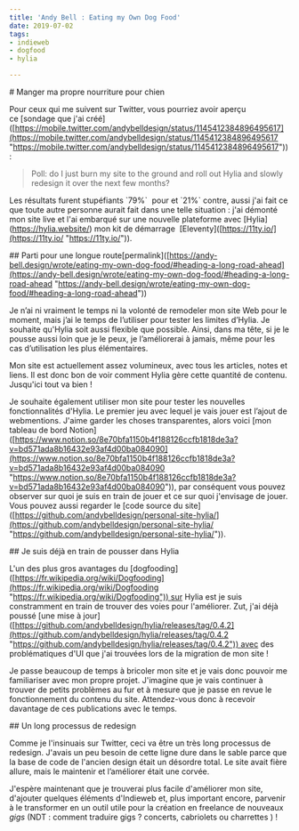```yaml
---
title: 'Andy Bell : Eating my Own Dog Food'
date: 2019-07-02
tags:
- indieweb
- dogfood
- hylia

---
```

\# Manger ma propre nourriture pour chien 

Pour ceux qui me suivent sur Twitter, vous pourriez avoir aperçu ce \[sondage que j'ai créé\]([https://mobile.twitter.com/andybelldesign/status/1145412384896495617](https://mobile.twitter.com/andybelldesign/status/1145412384896495617 "https://mobile.twitter.com/andybelldesign/status/1145412384896495617")):

> Poll: do I just burn my site to the ground and roll out Hylia and slowly redesign it over the next few months?

Les résultats furent stupéfiants \`79%\`  pour  et \`21%\` contre, aussi j'ai fait ce que toute autre personne aurait fait dans une telle situation : j'ai démonté mon site live et l'ai embarqué sur une nouvelle plateforme avec \[Hylia\](https://hylia.website/) mon  kit de démarrage  \[Eleventy\]([https://11ty.io/](https://11ty.io/ "https://11ty.io/")).

\## Parti pour une longue route\[permalink\]([https://andy-bell.design/wrote/eating-my-own-dog-food/#heading-a-long-road-ahead](https://andy-bell.design/wrote/eating-my-own-dog-food/#heading-a-long-road-ahead "https://andy-bell.design/wrote/eating-my-own-dog-food/#heading-a-long-road-ahead"))

Je n’ai ni vraiment le temps ni la volonté de remodeler mon site Web pour le moment, mais j’ai le temps de l’utiliser pour tester les limites d’Hylia. Je souhaite qu'Hylia soit aussi flexible que possible. Ainsi, dans ma tête, si je le pousse aussi loin que je le peux, je l’améliorerai à jamais, même pour les cas d’utilisation les plus élémentaires.

Mon site est actuellement assez volumineux, avec tous les articles, notes et liens. Il est donc bon de voir comment Hylia gère cette quantité de contenu. Jusqu'ici tout va bien !

Je souhaite également utiliser mon site pour tester les nouvelles fonctionnalités d'Hylia. Le premier jeu avec lequel je vais jouer est l’ajout de webmentions. J'aime garder les choses transparentes, alors voici \[mon tableau de bord Notion\]([https://www.notion.so/8e70bfa1150b4f188126ccfb1818de3a?v=bd571ada8b16432e93af4d00ba084090](https://www.notion.so/8e70bfa1150b4f188126ccfb1818de3a?v=bd571ada8b16432e93af4d00ba084090 "https://www.notion.so/8e70bfa1150b4f188126ccfb1818de3a?v=bd571ada8b16432e93af4d00ba084090")), par conséquent vous pouvez observer sur quoi je suis en train de jouer et ce sur quoi j'envisage de jouer. Vous pouvez aussi regarder le \[code source du site\]([https://github.com/andybelldesign/personal-site-hylia/](https://github.com/andybelldesign/personal-site-hylia/ "https://github.com/andybelldesign/personal-site-hylia/")).

\## Je suis déjà en train de pousser dans Hylia

L'un des plus gros avantages du \[dogfooding\]([https://fr.wikipedia.org/wiki/Dogfooding](https://fr.wikipedia.org/wiki/Dogfooding "https://fr.wikipedia.org/wiki/Dogfooding")) sur Hylia est je suis constramment en train de trouver des voies pour l'améliorer. Zut, j'ai déjà poussé \[une mise à jour\]([https://github.com/andybelldesign/hylia/releases/tag/0.4.2](https://github.com/andybelldesign/hylia/releases/tag/0.4.2 "https://github.com/andybelldesign/hylia/releases/tag/0.4.2")) avec des problématiques d'UI que j'ai trouvées lors de la migration de mon site ! 

Je passe beaucoup de temps à bricoler mon site et je vais donc pouvoir me familiariser avec mon propre projet. J'imagine que je vais continuer à trouver de petits problèmes au fur et à mesure que je passe en revue le fonctionnement du contenu du site. Attendez-vous donc à recevoir davantage de ces publications avec le temps.

\## Un long processus de redesign

Comme je l'insinuais sur Twitter, ceci va être un très long processus de redesign.  J'avais un peu besoin de cette ligne dure dans le sable parce que la base de code de l'ancien design était un désordre total. Le site avait fière allure, mais le maintenir et l’améliorer était une corvée.

J'espère maintenant que je trouverai plus facile d'améliorer mon site, d'ajouter quelques éléments d'Indieweb et, plus important encore, parvenir à le transformer en un outil utile pour la création en freelance de nouveaux _gigs_ (NDT : comment traduire gigs ? concerts, cabriolets ou charrettes ) !